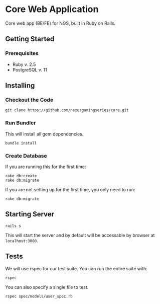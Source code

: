 # Core Web Application
Core web app (BE/FE) for NGS, built in Ruby on Rails.

## Getting Started

### Prerequisites
- Ruby v. 2.5
- PostgreSQL v. 11

## Installing
### Checkout the Code
```
git clone https://github.com/nexusgamingseries/core.git
```

### Run Bundler
This will install all gem dependencies.
```
bundle install
```

### Create Database
If you are running this for the first time:
```
rake db:create
rake db:migrate
```

If you are not setting up for the first time, you only need to run:
```
rake db:migrate
```

## Starting Server
```
rails s
```

This will start the server and by default will be accessable by browser at `localhost:3000`.

## Tests
We will use rspec for our test suite.
You can run the entire suite with:
```
rspec
```

You can also specify a single file to test.
```
rspec spec/models/user_spec.rb
```

